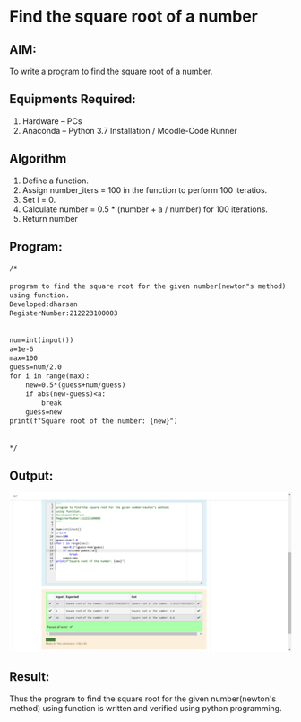 # Find the square root of a number

## AIM:
To write a program to find the square root of a number.

## Equipments Required:
1. Hardware – PCs
2. Anaconda – Python 3.7 Installation / Moodle-Code Runner

## Algorithm
1. Define a function.
2. Assign number_iters = 100 in the function to perform 100 iteratios.
3. Set i = 0.
4. Calculate  number = 0.5 * (number + a / number) for 100 iterations.
5. Return number

## Program:
```
/*

program to find the square root for the given number(newton"s method) 
using function.
Developed:dharsan
RegisterNumber:212223100003


num=int(input())
a=1e-6
max=100
guess=num/2.0
for i in range(max):
    new=0.5*(guess+num/guess)
    if abs(new-guess)<a:
        break
    guess=new
print(f"Square root of the number: {new}")
    
 
*/
```

## Output:
![Alt text](<Screenshot (67).png>)


## Result:
Thus the program to find the square root for the given number(newton's method) using function is written and verified using python programming.
